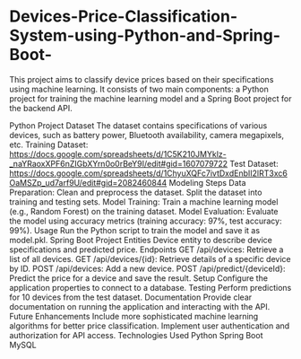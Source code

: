 # Devices-Price-Classification-System-using-Python-and-Spring-Boot-
This project aims to classify device prices based on their specifications using machine learning. It consists of two main components: a Python project for training the machine learning model and a Spring Boot project for the backend API.

Python Project
Dataset
The dataset contains specifications of various devices, such as battery power, Bluetooth availability, camera megapixels, etc.
Training Dataset: https://docs.google.com/spreadsheets/d/1C5K210JMYklz-_naYRaoxXPF6nZIGbXYrn0o0rBeY9I/edit#gid=1607079722
Test Dataset: https://docs.google.com/spreadsheets/d/1ChyuXQFc7ivtDxdEnbII2lRT3xc6OaMSZp_ud7arf9U/edit#gid=2082460844
Modeling Steps
Data Preparation:
Clean and preprocess the dataset.
Split the dataset into training and testing sets.
Model Training:
Train a machine learning model (e.g., Random Forest) on the training dataset.
Model Evaluation:
Evaluate the model using accuracy metrics (training accuracy: 97%, test accuracy: 99%).
Usage
Run the Python script to train the model and save it as model.pkl.
Spring Boot Project
Entities
Device entity to describe device specifications and predicted price.
Endpoints
GET /api/devices: Retrieve a list of all devices.
GET /api/devices/{id}: Retrieve details of a specific device by ID.
POST /api/devices: Add a new device.
POST /api/predict/{deviceId}: Predict the price for a device and save the result.
Setup
Configure the application properties to connect to a database.
Testing
Perform predictions for 10 devices from the test dataset.
Documentation
Provide clear documentation on running the application and interacting with the API.
Future Enhancements
Include more sophisticated machine learning algorithms for better price classification.
Implement user authentication and authorization for API access.
Technologies Used
Python
Spring Boot
MySQL 
